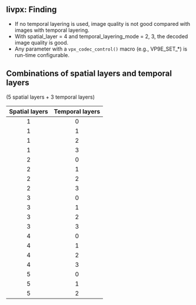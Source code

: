 ## livpx: Finding
* If no temporal layering is used, image quality is not good compared with images with temporal layering.
* With spatial_layer = 4 and temporal_layering_mode = 2, 3, the decoded image quality is good.
* Any parameter with a ```vpx_codec_control()``` macro (e.g., VP9E_SET_*) is run-time configurable.

## Combinations of spatial layers and temporal layers
(5 spatial layers + 3 temporal layers)

| Spatial layers  | Temporal layers  | 
|:-------------:|:-------------:|
| 1 | 0 | 
| 1 | 1 | 
| 1 | 2 | 
| 1 | 3 |
| 2 | 0 |
| 2 | 1 |
| 2 | 2 |
| 2 | 3 |
| 3 | 0 | 
| 3 | 1 | 
| 3 | 2 | 
| 3 | 3 |
| 4 | 0 |
| 4 | 1 |
| 4 | 2 |
| 4 | 3 |
| 5 | 0 |
| 5 | 1 |
| 5 | 2 |

